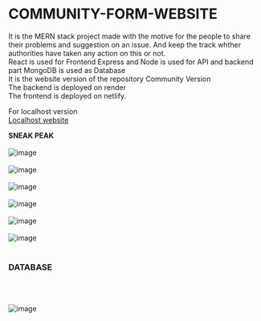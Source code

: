 # COMMUNITY-FORM-WEBSITE
It is the MERN stack project made with the motive for the people to share their problems and suggestion on an issue.
And keep the track whther authorities have taken any action on this or not.<br>
React is used for Frontend Express and Node is used for API and backend part MongoDB is used as Database <br>
It is the website version of the repository Community Version <br>
The backend is deployed on render <br>
The frontend is deployed on netlify. <br>

For localhost version <br>
<a href="https://github.com/Abhishek182005/COMMUNITY-FORM"> Localhost website</a>

<b>SNEAK PEAK</b>
<br>
<br>
![image](https://github.com/user-attachments/assets/4980afb2-d5b7-4d78-a429-81d54778411f)
<br>
<br>
![image](https://github.com/user-attachments/assets/0df3fb12-044c-45c1-8c3e-ce338c4e900d)
<br>
<br>
![image](https://github.com/user-attachments/assets/8ffe3aa6-5cbc-465d-8525-2c617164ec0a)
<br>
<br>
![image](https://github.com/user-attachments/assets/e766db3a-4118-4dd1-b3e7-43be444d4ad1)
<br>
<br>
![image](https://github.com/user-attachments/assets/abf07686-3384-49a1-924f-605b4cbc0229)
<br>
<br>
![image](https://github.com/user-attachments/assets/5da9e7ea-db02-4d2f-b1ee-c3c5bb1e1154)
<br>
<br>
<H3>DATABASE</H3>
<br>
<br>

![image](https://github.com/user-attachments/assets/3d9287a1-d583-42a4-b446-33cd162de045)
